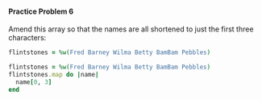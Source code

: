 #### Practice Problem 6

Amend this array so that the names are all shortened to just the first three characters:

```ruby
flintstones = %w(Fred Barney Wilma Betty BamBam Pebbles)
```

```ruby
flintstones = %w(Fred Barney Wilma Betty BamBam Pebbles)
flintstones.map do |name|
  name[0, 3]
end
```

